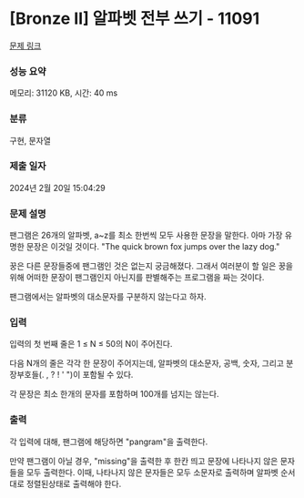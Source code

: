 # [Bronze II] 알파벳 전부 쓰기 - 11091 

[문제 링크](https://www.acmicpc.net/problem/11091) 

### 성능 요약

메모리: 31120 KB, 시간: 40 ms

### 분류

구현, 문자열

### 제출 일자

2024년 2월 20일 15:04:29

### 문제 설명

<p>팬그램은 26개의 알파벳, a~z를 최소 한번씩 모두 사용한 문장을 말한다. 아마 가장 유명한 문장은 이것일 것이다. "The quick brown fox jumps over the lazy dog."</p>

<p>꿍은 다른 문장들중에 팬그램인 것은 없는지 궁금해졌다. 그래서 여러분이 할 일은 꿍을 위해 어떠한 문장이 팬그램인지 아닌지를 판별해주는 프로그램을 짜는 것이다.</p>

<p>팬그램에서는 알파벳의 대소문자를 구분하지 않는다고 하자.</p>

### 입력 

 <p>입력의 첫 번째 줄은 1 ≤ N ≤ 50의 N이 주어진다.</p>

<p>다음 N개의 줄은 각각 한 문장이 주어지는데, 알파벳의 대소문자, 공백, 숫자, 그리고 분장부호들(. , ? ! ' ")이 포함될 수 있다.</p>

<p>각 문장은 최소 한개의 문자를 포함하며 100개를 넘지는 않는다.</p>

### 출력 

 <p>각 입력에 대해, 팬그램에 해당하면 "pangram"을 출력한다.</p>

<p>만약 팬그램이 아닐 경우, "missing"을 출력한 후 한칸 띄고 문장에 나타나지 않은 문자들을 모두 출력한다. 이때, 나타나지 않은 문자들은 모두 소문자로 출력하며 알파벳 순서대로 정렬된상태로 출력해야 한다.</p>

